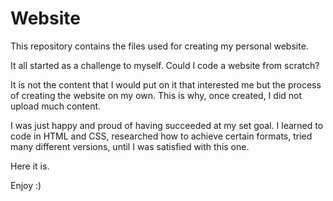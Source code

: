 # Website

This repository contains the files used for creating my personal website. 

It all started as a challenge to myself. Could I code a website from scratch?

It is not the content that I would put on it that interested me but the process of creating the website on my own. 
This is why, once created, I did not upload much content.

I was just happy and proud of having succeeded at my set goal. 
I learned to code in  HTML and CSS, researched how to achieve certain formats, tried many different versions, until I was satisfied with this one. 

Here it is. 

Enjoy :)
